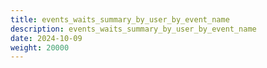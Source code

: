 ```yaml
---
title: events_waits_summary_by_user_by_event_name
description: events_waits_summary_by_user_by_event_name
date: 2024-10-09
weight: 20000
---
```

<style>
th, td {
  border: 1px solid rgb(190, 190, 190);
}
</style>
